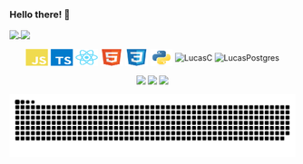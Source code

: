 ### Hello there! 👋

<a href="https://github.com/lfeitosaf/github-readme-stats">
  <img height=200 align="center" src="https://github-readme-stats.vercel.app/api?username=lfeitosaf&show_icons=true&theme=dracula&rank_icon=github" />
</a>
<a href="https://github.com/lfeitosaf/convoychat">
  <img height=200 align="center" src="https://github-readme-stats.vercel.app/api/top-langs?username=lfeitosaf&layout=compact&langs_count=8&card_width=320&theme=dracula" />
</a>

<div style="display: inline_block" align="center"><br>
  <img align="center" alt="LucasJS" height="30" width="40" src="https://raw.githubusercontent.com/devicons/devicon/master/icons/javascript/javascript-plain.svg">
  <img align="center" alt="LucasTS" height="30" width="40" src="https://raw.githubusercontent.com/devicons/devicon/master/icons/typescript/typescript-plain.svg">
  <img align="center" alt="LucasReact" height="30" width="40" src="https://raw.githubusercontent.com/devicons/devicon/master/icons/react/react-original.svg">
  <img align="center" alt="LucasHTML" height="30" width="40" src="https://raw.githubusercontent.com/devicons/devicon/master/icons/html5/html5-original.svg">
  <img align="center" alt="LucasCSS" height="30" width="40" src="https://raw.githubusercontent.com/devicons/devicon/master/icons/css3/css3-original.svg">
  <img align="center" alt="LucasPython" height="30" width="40" src="https://raw.githubusercontent.com/devicons/devicon/master/icons/python/python-original.svg">
  <img align="center" alt="LucasC" height="30" width="40" src="https://cdn.jsdelivr.net/gh/devicons/devicon/icons/c/c-original.svg">
  <img align="center" alt="LucasPostgres" height="30" width="40" src="https://cdn.jsdelivr.net/gh/devicons/devicon/icons/postgresql/postgresql-original.svg">
</div>

<div style ="display: inline_block" align="center">
  <br>
  <a href="https://instagram.com/lfeitosaf" target="_blank"><img src="https://img.shields.io/badge/-Instagram-%23E4405F?style=for-the-badge&logo=instagram&logoColor=white" target="_blank"></a>
  <a href = "mailto:lmfeitosa98@gmail.com"><img src="https://img.shields.io/badge/-Gmail-%23333?style=for-the-badge&logo=gmail&logoColor=white" target="_blank"></a>
  <a href="https://www.linkedin.com/in/lucasmirandafeitosa" target="_blank"><img src="https://img.shields.io/badge/-LinkedIn-%230077B5?style=for-the-badge&logo=linkedin&logoColor=white" target="_blank"></a> 
</div>

![snake animation](https://github.com/lfeitosaf/lfeitosaf/blob/output/github-contribution-grid-snake-dark.svg)
